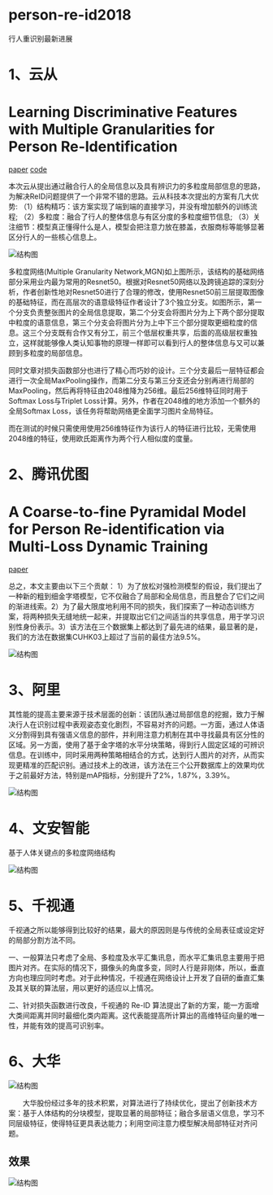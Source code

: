 # person-re-id2018
行人重识别最新进展
# 1、云从
# Learning Discriminative Features with Multiple Granularities for Person Re-Identification
[paper](https://arxiv.org/pdf/1804.01438.pdf)
[code](https://github.com/Gavin666Github/reid-mgn)

   本次云从提出通过融合行人的全局信息以及具有辨识力的多粒度局部信息的思路，为解决ReID问题提供了一个非常不错的思路。云从科技本次提出的方案有几大优势:
（1）结构精巧：该方案实现了端到端的直接学习，并没有增加额外的训练流程;
（2）多粒度：融合了行人的整体信息与有区分度的多粒度细节信息;
（3）关注细节：模型真正懂得什么是人，模型会把注意力放在膝盖，衣服商标等能够显著区分行人的一些核心信息上。

![结构图](https://github.com/ZhangYK124/person-re-id2018/blob/master/img2.jpg)

   多粒度网络(Multiple Granularity Network,MGN)如上图所示，该结构的基础网络部分采用业内最为常用的Resnet50。根据对Resnet50网络以及跨镜追踪的深刻分析，作者创新性地对Resnet50进行了合理的修改，使用Resnet50前三层提取图像的基础特征，而在高层次的语意级特征作者设计了3个独立分支。如图所示，第一个分支负责整张图片的全局信息提取，第二个分支会将图片分为上下两个部分提取中粒度的语意信息，第三个分支会将图片分为上中下三个部分提取更细粒度的信息。这三个分支既有合作又有分工，前三个低层权重共享，后面的高级层权重独立，这样就能够像人类认知事物的原理一样即可以看到行人的整体信息与又可以兼顾到多粒度的局部信息。

   同时文章对损失函数部分也进行了精心而巧妙的设计。三个分支最后一层特征都会进行一次全局MaxPooling操作，而第二分支与第三分支还会分别再进行局部的MaxPooling，然后再将特征由2048维降为256维。最后256维特征同时用于Softmax Loss与Triplet Loss计算。另外，作者在2048维的地方添加一个额外的全局Softmax Loss，该任务将帮助网络更全面学习图片全局特征。

   而在测试的时候只需使用使用256维特征作为该行人的特征进行比较，无需使用2048维的特征，使用欧氏距离作为两个行人相似度的度量。

# 2、腾讯优图
# A Coarse-to-fine Pyramidal Model for Person Re-identification via Multi-Loss Dynamic Training
[paper](https://arxiv.org/abs/1810.12193?context=cs)

总之，本文主要由以下三个贡献：
1）为了放松对强检测模型的假设，我们提出了一种新的粗到细金字塔模型，它不仅融合了局部和全局信息，而且整合了它们之间的渐进线索。2）为了最大限度地利用不同的损失，我们探索了一种动态训练方案，将两种损失无缝地统一起来，并提取出它们之间适当的共享信息，用于学习识别性身份表示。3）该方法在三个数据集上都达到了最先进的结果，最显著的是，我们的方法在数据集CUHK03上超过了当前的最佳方法9.5%。

![结构图](https://github.com/ZhangYK124/person-re-id2018/blob/master/img3.jpg)


# 3、阿里
其性能的提高主要来源于技术层面的创新：该团队通过局部信息的挖掘，致力于解决行人在识别过程中表观姿态变化剧烈，不容易对齐的问题。一方面，通过人体语义分割得到具有强语义信息的部件，并利用注意力机制在其中寻找最具有区分性的区域。另一方面，使用了基于金字塔的水平分块策略，得到行人固定区域的可辨识信息。在训练中，同时采用两种策略相结合的方式，达到行人图片的对齐，从而实现更精准的匹配识别。通过技术上的改进，该方法在三个公开数据库上的效果均优于之前最好方法，特别是mAP指标，分别提升了2%，1.87%，3.39%。

![结构图](https://github.com/ZhangYK124/person-re-id2018/blob/master/img4.jpg)


# 4、文安智能
基于人体关键点的多粒度网络结构

![结构图](https://github.com/ZhangYK124/person-re-id2018/blob/master/img5.jpg)

# 5、千视通

千视通之所以能够得到比较好的结果，最大的原因则是与传统的全局表征或设定好的局部分割方法不同。

一、一般算法只考虑了全局、多粒度及水平汇集讯息，而水平汇集讯息主要用于把图片对齐。在实际的情况下，摄像头的角度多变，同时人行是非刚体，所以，垂直方向也理应同时考虑。对于此种情况，千视通在网络设计上开发了自研的垂直汇集及其关联的算法层，用以更好的适应以上情况。

二、针对损失函数进行改良，千视通的 Re-ID 算法提出了新的方案，能一方面增大类间距离并同时最细化类内距离。这代表能提高所计算出的高维特征向量的唯一性，并能有效的提高可识别率。

# 6、大华

![结构图](https://github.com/ZhangYK124/person-re-id2018/blob/master/img6.jpg)

　　大华股份经过多年的技术积累，对算法进行了持续优化，提出了创新技术方案：基于人体结构的分块模型，提取显著的局部特征；融合多层语义信息，学习不同层级特征，使得特征更具表达能力；利用空间注意力模型解决局部特征对齐问题。


## 效果

![结构图](https://github.com/ZhangYK124/person-re-id2018/blob/master/img7.png)
